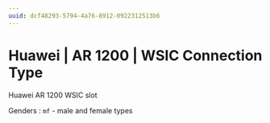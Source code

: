 ```yaml
---
uuid: dcf48293-5794-4a76-8912-0922312513b6
---
```

# Huawei | AR 1200 | WSIC Connection Type

Huawei AR 1200 WSIC slot

Genders
: `mf` - male and female types
